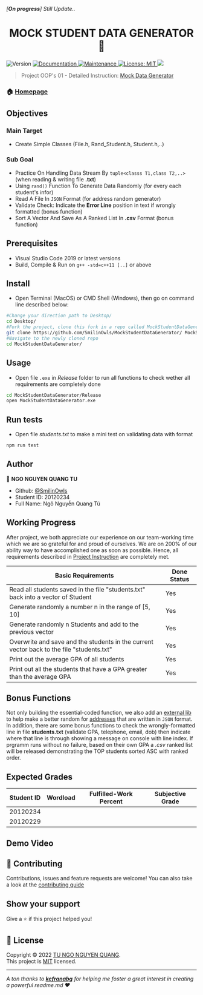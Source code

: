 *[**On progress**] Still Update..*

<h1 align="center">MOCK STUDENT DATA GENERATOR 👋</h1>
<p>
  <img alt="Version" src="https://img.shields.io/badge/version-v1.0.0-blue.svg?cacheSeconds=2592000" />
  <a href="https://github.com/SmilinOwls/MockStudentDataGenerator#readme" target="_blank">
    <img alt="Documentation" src="https://img.shields.io/badge/documentation-yes-brightgreen.svg" />
  </a>
  <a href="https://github.com/kefranabg/readme-md-generator/graphs/commit-activity" target="_blank">
    <img alt="Maintenance" src="https://img.shields.io/badge/Maintained%3F-yes-green.svg" />
  </a>
  <a href="https://github.com/SmilinOwls/MockStudentDataGenerator/blob/master/LICENSE" target="_blank">
    <img alt="License: MIT" src="https://img.shields.io/badge/license-MIT-green" />
  </a>
  <a href="https://visualstudio.microsoft.com/downloads/">
    <img alth="IDE: Visual Studio Code 2019" src = "https://img.shields.io/badge/IDE-VS%20Code%202019-ff69b4"/>  
  </a>
</p>

> Project OOP's 01 - Detailed Instruction: [Mock Data Generator](https://tdquang7.notion.site/Project-Mock-data-generator-1-7c70a1a81b724049bd82ede839e2ff24) 

### 🏠 [Homepage](https://github.com/SmilinOwls/MockStudentDataGenerator#readme)

## Objectives
   ### Main Target 
   - Create Simple Classes (File.h, Rand_Student.h, Student.h,..)
   ### Sub Goal
   - Practice On Handling Data Stream By `tuple<classs T1,class T2,..>` (when reading & writing file **.txt**)
   - Using `rand()` Function To Generate Data Randomly (for every each student's infor)
   - Read A File In `JSON` Format (for address random generator)
   - Validate Check: Indicate the **Error Line** position in text if wrongly formatted (bonus function)
   - Sort A Vector And Save As A Ranked List In **.csv** Format (bonus function)

## Prerequisites
- Visual Studio Code 2019 or latest versions
- Build, Compile & Run on `g++ -std=c++11 [..]` or above

## Install

- Open Terminal (MacOS) or CMD Shell (Windows), then go on command line described below:
```sh
#Change your direction path to Desktop/ 
cd Desktop/
#Fork the project, clone this fork in a repo called MockStudentDataGenerator
git clone https://github.com/SmilinOwls/MockStudentDataGenerator/ MockStudentDataGenerator
#Navigate to the newly cloned repo
cd MockStudentDataGenerator/
```

## Usage
- Open file `.exe` in *Release* folder to run all functions to check wether all requirements are completely done
```sh
cd MockStudentDataGenerator/Release
open MockStudentDataGenerator.exe
```

## Run tests
- Open file *students.txt* to make a mini test on validating data with format
```sh
npm run test
```

## Author

👤 **NGO NGUYEN QUANG TU**

* Github: [@SmilinOwls](https://github.com/SmilinOwls "SmilinOwls")
* Student ID: 20120234
* Full Name: Ngô Nguyễn Quang Tú

## Working Progress
After project, we both appreciate our experience on our team-working time which we are so grateful for and proud of ourselves. We are on 200% of our ability way to have accomplished one as soon as possible. Hence, all requirements described in [Project Instruction](https://tdquang7.notion.site/Project-Mock-data-generator-1-7c70a1a81b724049bd82ede839e2ff24) are completely met.

|Basic Requirements|Done Status|
|------------------|-----------|
|Read all students saved in the file "students.txt" back into a vector of Student|Yes|
|Generate randomly a number n in the range of [5, 10]|Yes|
|Generate randomly n Students and add to the previous vector|Yes|
|Overwrite and save and the students in the current vector back to the file "students.txt"|Yes|
|Print out the average GPA of all students|Yes|
|Print out all the students that have a GPA greater than the average GPA|Yes|

## Bonus Functions
 Not only building the essential-coded function, we also add an [external lib]( https://github.com/SmilinOwls/MockStudentDataGenerator/blob/master/MockStudentDataGenerator/json.hpp "nlogmann/json.hpp") to help make a better random for [addresses](https://github.com/SmilinOwls/MockStudentDataGenerator/blob/master/MockStudentDataGenerator/address.json "address") that are written in `JSON` format. In addition, there are some bonus functions to check the wrongly-formatted line in file **students.txt** (validate GPA, telephone, email, dob) then indicate where that line is through showing a message on console with line index. If prgramm runs without no failure, based on their own GPA a <i> .csv </i> ranked list will be released demonstrating the TOP students sorted ASC with ranked order. 

## Expected Grades
|Student ID| Wordload |  Fulfilled-Work Percent | Subjective Grade |
|----------|----------|-------------------------|------------------|
|20120234  |          |                         |                  |
|20120229  |          |                         |                  |

## Demo Video 

## 🤝 Contributing
Contributions, issues and feature requests are welcome! You can also take a look at the [contributing guide](https://github.com/SmilinOwls/MockStudentDataGenerator/blob/master/CONTRIBUTING.md)

## Show your support

Give a ⭐️ if this project helped you!

## 📝 License

Copyright © 2022 [TU NGO NGUYEN QUANG](https://github.com/SmilinOwls).<br />
This project is [MIT](https://github.com/SmilinOwls/MockStudentDataGenerator/blob/master/LICENSE) licensed.

***
_A ton thanks to [**kefranabg**](https://github.com/kefranabg) for helping me foster a great interest in creating a powerful readme.md ❤️_
